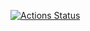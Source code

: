  [![Actions Status](https://github.com/beet-aizu/library/workflows/verify/badge.svg)](https://github.com/beet-aizu/library/actions) 

